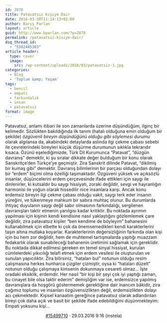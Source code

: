 ```yaml
---
id: 2878
title: Patavatsız Kişiye Dair
date: 2016-03-30T11:14:13+02:00
author: Barış Parlan
layout: article
guid: http://www.bparlan.com/?p=2878
permalink: /patavatsiz-kisiye-dair/
dsq_thread_id:
  - "5502445383"
article header:
  type: cover
  image:
    src: /wp-content/uploads/2016/03/patavatsiz-1.jpg
categories:
  - Blog
  - 'Toplum &amp; Yaşam'
tags:
  - bencil
  - empati
  - farkındalık
  - insan
  - patavatsız
format: image
---
```


Patavatsız, anlamı itibari ile son zamanlarda üzerine düşündüğüm, ilginç bir kelimedir. Sözlükten bakıldığında ilk tanım (hatalı olduğuna emin olduğum bir şekilde) _özgüvenli bireyin düşündüğünü olduğu gibi söylemesi durumu_ olarak algılansa da, akabindeki detaylarda aslında ilgi çekme çabası sebebi ile çevrelerindeki bireyleri küçük düşürme durumunun sıklıkla tekrarıdır kısaca. Özünü eşelediğimizde, Türk Dil Kurumunca &#8220;Patavat&#8221;, &#8220;düzgün davranış&#8221; demektir, ki şu sıralar dikkate değer bulduğum bir konu olarak Sanskritçe&#8217;den Türkçe&#8217;ye geçmiştir. Zira Sanskrit dilinde Patavat, &#8220;dikilmiş bir kumaş gibi&#8221; demektir. Davranış bilimlerinin bir parçası olduğundan dolayı bir &#8220;erdem&#8221; biçimi olma özelliği taşımaktadır. Özgüveni yüksek ve açıksözlü insanlar, düşüncelerini erdem çerçevesinde ifade ettikleri için saygı ile dinlenirler, ki kutsaldır bu saygı hissiyatı, zoraki değildir, sevgi ve hayranlığın harmonisi ile yoğun olarak hissedilir nice insanlara karşı. Ancak konu erdemsiz bireyin ilgi çekme çabası olduğu vakit, saygı terk eder insanın yüreğini, ve tükenmeye mahkum bir sabıra muhtaç olunur. Bu durumlarda ihtiyaç duyulanın saygı değil sabır olmasının farkındalığı, sergilenen davranışları taktir etmenin yanılgısı kadar kritiktir. Bu noktada ayrımın yapılması için kişinin kendi kendisine nasıl yaklaştığını gözlemlemek çare değildir, zira patavatsız kişiler &#8220;ben kendime de böyleyim&#8221; bahanesini kullanabilmek için elbette ki çok da önemsemedikleri kendi karakterlerini taşın altına mutlaka koyarlar. Karakterlerinin değersizliğinin farkında olan kişi için bu hem zor değildir, hem de muhtemel tartışmalarda yaptığı muazzam fedakarlık olarak sunabileceği bahanenin üretimini sağlamak için gereklidir. Bu noktada dikkat edilmesi gereken en temel sinyal hissiyat, kurulan cümlelerdeki yıkıcılığı telafi etmek için erdem vesilesi ile oluşturulan ve sunulan yapıcılıktır. Zira bilirsiniz, &#8220;hataları bul&#8221; notunun olduğu resim çalışmasına herkes hunharca çizgiler çizmiştir, oysa ki &#8220;hataları düzelt&#8221; notunun olduğu çalışmaya kimsenin dokunmaya cesareti olmaz&#8230; İşte oradaki eksiklik, erdemdir. Her nasıl &#8220;bir kişi bir şeyi çok iyi yaptığı zaman, bu cinayet bile olsa taktir ederim&#8221; demişliğim var ise, erdemsizce yapılmış davranışlara da hoşgörü göstermemek gerektiğine dair inancım bâkidir, zira çağımız toplumu ve insanları özgüvensizlikten değil, erdemsizlikten dolayı acı çekmektedir. Kişisel kanaatim gereğince patavatsız olarak adlandırılan bireyi çok daha açık ve basit bir şekilde ifade edebildiğimi düşünmekteyim: Empati yoksunu kişi&#8230;<header class="dateauthor"> 

<div class="date-permalink">
  <a class="permalink ajax ajax-binded" title="patavatsız" href="https://tr.instela.com/patavatsiz---15499710">#15499710</a> · <time datetime="2016-03-29T09:16:40+0300">29.03.2016 9:16 (instela</time>)
</div></header> 
